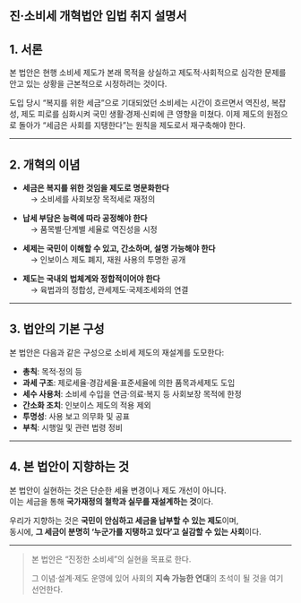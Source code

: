 ## 진·소비세 개혁법안 입법 취지 설명서

## 1. 서론

본 법안은 현행 소비세 제도가 본래 목적을 상실하고 제도적·사회적으로 심각한 문제를 안고 있는 상황을 근본적으로 시정하려는 것이다.

도입 당시 “복지를 위한 세금”으로 기대되었던 소비세는 시간이 흐르면서 역진성, 복잡성, 제도 피로를 심화시켜 국민 생활·경제·신뢰에 큰 영향을 미쳤다. 이제 제도의 원점으로 돌아가 “세금은 사회를 지탱한다”는 원칙을 제도로서 재구축해야 한다.

---

## 2. 개혁의 이념

- **세금은 복지를 위한 것임을 제도로 명문화한다**  
　→ 소비세를 사회보장 목적세로 재정의  

- **납세 부담은 능력에 따라 공정해야 한다**  
　→ 품목별·단계별 세율로 역진성을 시정  

- **세제는 국민이 이해할 수 있고, 간소하며, 설명 가능해야 한다**  
　→ 인보이스 제도 폐지, 재원 사용의 투명한 공개  

- **제도는 국내외 법체계와 정합적이어야 한다**  
　→ 육법과의 정합성, 관세제도·국제조세와의 연결  

---

## 3. 법안의 기본 구성

본 법안은 다음과 같은 구성으로 소비세 제도의 재설계를 도모한다:  

- **총칙**: 목적·정의 등  
- **과세 구조**: 제로세율·경감세율·표준세율에 의한 품목과세제도 도입  
- **세수 사용처**: 소비세 수입을 연금·의료·복지 등 사회보장 목적에 한정  
- **간소화 조치**: 인보이스 제도의 적용 제외  
- **투명성**: 사용 보고 의무화 및 공표  
- **부칙**: 시행일 및 관련 법령 정비  

---

## 4. 본 법안이 지향하는 것

본 법안이 실현하는 것은 단순한 세율 변경이나 제도 개선이 아니다.  
이는 세금을 통해 **국가재정의 철학과 실무를 재설계하는 것**이다.  

우리가 지향하는 것은 **국민이 안심하고 세금을 납부할 수 있는 제도**이며,  
동시에, **그 세금이 분명히 ‘누군가를 지탱하고 있다’고 실감할 수 있는 사회**이다.  

---

> 본 법안은 “진정한 소비세”의 실현을 목표로 한다.  
>  
> 그 이념·설계·제도 운영에 있어 사회의 **지속 가능한 연대**의 초석이 될 것을 여기 선언한다.  

